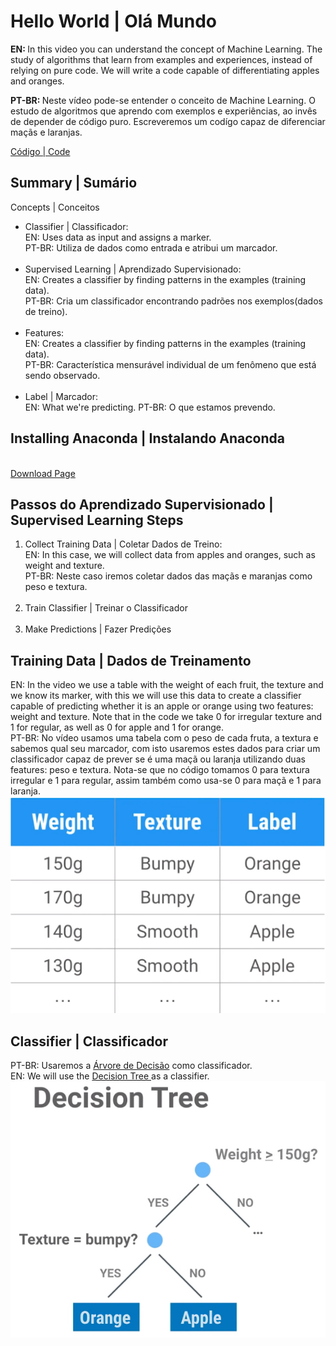 <h1>Hello World | Olá Mundo</h1>
<p><b>EN: </b>In this video you can understand the concept of Machine Learning. The study of algorithms that learn from examples and experiences, instead of relying on pure code. We will write a code capable of differentiating apples and oranges.</p>
<p><b>PT-BR: </b>Neste vídeo pode-se entender o conceito de Machine Learning. O estudo de algoritmos que aprendo com exemplos e experiências, ao invês de depender de código puro. Escreveremos um codígo capaz de diferenciar maçãs e laranjas.</p>
<p><a target="_blank" href="./video_01.py">Código | Code</a></p>

<h2>Summary | Sumário</h2>
<p>Concepts | Conceitos</p>
<ul>
    <li>Classifier | Classificador: <br>
    EN: Uses data as input and assigns a marker.<br>
    PT-BR: Utiliza de dados como entrada e atribui um marcador.</li>
    <br>
    <li>Supervised Learning | Aprendizado Supervisionado: <br>
    EN: Creates a classifier by finding patterns in the examples (training data).<br>
    PT-BR: Cria um classificador encontrando padrões nos exemplos(dados de treino).</li>
    <br>
    <li>Features: <br>
    EN: Creates a classifier by finding patterns in the examples (training data).<br>
    PT-BR: Característica mensurável individual de um fenômeno que está sendo observado.</li>
    <br>
    <li>Label | Marcador: <br>
    EN: What we're predicting.
    PT-BR: O que estamos prevendo.</li>
</ul>

<h2>Installing Anaconda | Instalando Anaconda</h2><br>
<a target="_blank" href="https://www.anaconda.com/distribution/">Download Page</a>

<h2>Passos do Aprendizado Supervisionado | Supervised Learning Steps</h2>
<ol>
    <li>Collect Training Data | Coletar Dados de Treino:<br> 
    EN: In this case, we will collect data from apples and oranges, such as weight and texture.<br>
    PT-BR: Neste caso iremos coletar dados das maçãs e maranjas como peso e textura.</li>
    <br>
    <li>Train Classifier | Treinar o Classificador</li>
    <br>
    <li>Make Predictions | Fazer Predições</li>
</ol>

<h2>Training Data | Dados de Treinamento</h2>
EN: In the video we use a table with the weight of each fruit, the texture and we know its marker, with this we will use this data to create a classifier capable of predicting whether it is an apple or orange using two features: weight and texture. Note that in the code we take 0 for irregular texture and 1 for regular, as well as 0 for apple and 1 for orange.<br>
PT-BR: No vídeo usamos uma tabela com o peso de cada fruta, a textura e sabemos qual seu marcador, com isto usaremos estes dados para criar um classificador capaz de prever se é uma maçã ou laranja utilizando duas features: peso e textura. Nota-se que no código tomamos 0 para textura irregular e 1 para regular, assim também como usa-se 0 para maçã e 1 para laranja.<br>
<img src="./table.PNG" alt="Table">

<h2>Classifier | Classificador </h2>
PT-BR: Usaremos a <a target="_blank" href="https://scikit-learn.org/stable/modules/generated/sklearn.tree.DecisionTreeClassifier.html">Árvore de Decisão</a> como classificador.<br>
EN: We will use the <a target="_blank" href="https://scikit-learn.org/stable/modules/generated/sklearn.tree.DecisionTreeClassifier.html"> Decision Tree </a> as a classifier.
<img src="./tree.PNG" alt="Tree">